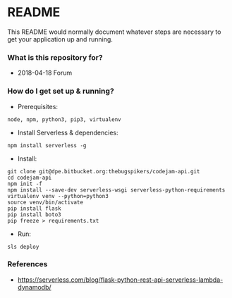# README #

This README would normally document whatever steps are necessary to get your application up and running.

### What is this repository for? ###

* 2018-04-18 Forum

### How do I get set up & running? ###


* Prerequisites: 
```
node, npm, python3, pip3, virtualenv
```
* Install Serverless & dependencies:
```
npm install serverless -g
```
* Install:
```
git clone git@dpe.bitbucket.org:thebugspikers/codejam-api.git
cd codejam-api
npm init -f
npm install --save-dev serverless-wsgi serverless-python-requirements
virtualenv venv --python=python3
source venv/bin/activate
pip install flask
pip install boto3
pip freeze > requirements.txt
```
* Run:
```
sls deploy
```

### References

* https://serverless.com/blog/flask-python-rest-api-serverless-lambda-dynamodb/